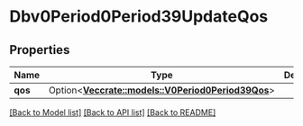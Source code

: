 # Dbv0Period0Period39UpdateQos

## Properties

Name | Type | Description | Notes
------------ | ------------- | ------------- | -------------
**qos** | Option<[**Vec<crate::models::V0Period0Period39Qos>**](v0.0.39_qos.md)> |  | [optional]

[[Back to Model list]](../README.md#documentation-for-models) [[Back to API list]](../README.md#documentation-for-api-endpoints) [[Back to README]](../README.md)


